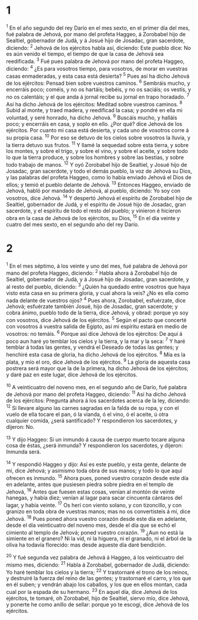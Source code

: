 # 1 
<sup>1</sup> En el año segundo del rey Darío en el mes sexto, en el primer día del mes, fué palabra de Jehová, por mano del profeta Haggeo, á Zorobabel hijo de Sealtiel, gobernador de Judá, y á Josué hijo de Josadac, gran sacerdote, diciendo: <sup>2</sup> Jehová de los ejércitos habla así, diciendo: Este pueblo dice: No es aún venido el tiempo, el tiempo de que la casa de Jehová sea reedificada. <sup>3</sup> Fué pues palabra de Jehová por mano del profeta Haggeo, diciendo: <sup>4</sup> ¿Es para vosotros tiempo, para vosotros, de morar en vuestras casas enmaderadas, y esta casa está desierta? <sup>5</sup> Pues así ha dicho Jehová de los ejércitos: Pensad bien sobre vuestros caminos. <sup>6</sup> Sembráis mucho, y encerráis poco; coméis, y no os hartáis; bebéis, y no os saciáis; os vestís, y no os calentáis; y el que anda á jornal recibe su jornal en trapo horadado. <sup>7</sup> Así ha dicho Jehová de los ejércitos: Meditad sobre vuestros caminos. <sup>8</sup> Subid al monte, y traed madera, y reedificad la casa; y pondré en ella mi voluntad, y seré honrado, ha dicho Jehová. <sup>9</sup> Buscáis mucho, y halláis poco; y encerráis en casa, y soplo en ello. ¿Por qué? dice Jehová de los ejércitos. Por cuanto mi casa está desierta, y cada uno de vosotros corre á su propia casa. <sup>10</sup> Por eso se detuvo de los cielos sobre vosotros la lluvia, y la tierra detuvo sus frutos. <sup>11</sup> Y llamé la sequedad sobre esta tierra, y sobre los montes, y sobre el trigo, y sobre el vino, y sobre el aceite, y sobre todo lo que la tierra produce, y sobre los hombres y sobre las bestias, y sobre todo trabajo de manos. <sup>12</sup> Y oyó Zorobabel hijo de Sealtiel, y Josué hijo de Josadac, gran sacerdote, y todo el demás pueblo, la voz de Jehová su Dios, y las palabras del profeta Haggeo, como lo había enviado Jehová el Dios de ellos; y temió el pueblo delante de Jehová. <sup>13</sup> Entonces Haggeo, enviado de Jehová, habló por mandado de Jehová, al pueblo, diciendo: Yo soy con vosotros, dice Jehová. <sup>14</sup> Y despertó Jehová el espíritu de Zorobabel hijo de Sealtiel, gobernador de Judá, y el espíritu de Josué hijo de Josadac, gran sacerdote, y el espíritu de todo el resto del pueblo; y vinieron é hicieron obra en la casa de Jehová de los ejércitos, su Dios, <sup>15</sup> En el día veinte y cuatro del mes sexto, en el segundo año del rey Darío. 

# 2 
<sup>1</sup> En el mes séptimo, á los veinte y uno del mes, fué palabra de Jehová por mano del profeta Haggeo, diciendo: <sup>2</sup> Habla ahora á Zorobabel hijo de Sealtiel, gobernador de Judá, y á Josué hijo de Josadac, gran sacerdote, y al resto del pueblo, diciendo: <sup>3</sup> ¿Quién ha quedado entre vosotros que haya visto esta casa en su primera gloria, y cual ahora la veis? ¿No es ella como nada delante de vuestros ojos? <sup>4</sup> Pues ahora, Zorobabel, esfuérzate, dice Jehová; esfuérzate también Josué, hijo de Josadac, gran sacerdote; y cobra ánimo, pueblo todo de la tierra, dice Jehová, y obrad: porque yo soy con vosotros, dice Jehová de los ejércitos. <sup>5</sup> Según el pacto que concerté con vosotros á vuestra salida de Egipto, así mi espíritu estará en medio de vosotros: no temáis. <sup>6</sup> Porque así dice Jehová de los ejércitos: De aquí á poco aun haré yo temblar los cielos y la tierra, y la mar y la seca: <sup>7</sup> Y haré temblar á todas las gentes, y vendrá el Deseado de todas las gentes; y henchiré esta casa de gloria, ha dicho Jehová de los ejércitos. <sup>8</sup> Mía es la plata, y mío el oro, dice Jehová de los ejércitos. <sup>9</sup> La gloria de aquesta casa postrera será mayor que la de la primera, ha dicho Jehová de los ejércitos; y daré paz en este lugar, dice Jehová de los ejércitos. 

<sup>10</sup> A veinticuatro del noveno mes, en el segundo año de Darío, fué palabra de Jehová por mano del profeta Haggeo, diciendo: <sup>11</sup> Así ha dicho Jehová de los ejércitos: Pregunta ahora á los sacerdotes acerca de la ley, diciendo: <sup>12</sup> Si llevare alguno las carnes sagradas en la falda de su ropa, y con el vuelo de ella tocare el pan, ó la vianda, ó el vino, ó el aceite, ú otra cualquier comida, ¿será santificado? Y respondieron los sacerdotes, y dijeron: No. 

<sup>13</sup> Y dijo Haggeo: Si un inmundo á causa de cuerpo muerto tocare alguna cosa de éstas, ¿será inmunda? Y respondieron los sacerdotes, y dijeron: Inmunda será. 

<sup>14</sup> Y respondió Haggeo y dijo: Así es este pueblo, y esta gente, delante de mí, dice Jehová; y asimismo toda obra de sus manos; y todo lo que aquí ofrecen es inmundo. <sup>15</sup> Ahora pues, poned vuestro corazón desde este día en adelante, antes que pusiesen piedra sobre piedra en el templo de Jehová, <sup>16</sup> Antes que fuesen estas cosas, venían al montón de veinte hanegas, y había diez; venían al lagar para sacar cincuenta cántaros del lagar, y había veinte. <sup>17</sup> Os herí con viento solano, y con tizoncillo, y con granizo en toda obra de vuestras manos; mas no os convertisteis á mí, dice Jehová. <sup>18</sup> Pues poned ahora vuestro corazón desde este día en adelante, desde el día veinticuatro del noveno mes, desde el día que se echó el cimiento al templo de Jehová; poned vuestro corazón. <sup>19</sup> ¿Aun no está la simiente en el granero? Ni la vid, ni la higuera, ni el granado, ni el árbol de la oliva ha todavía florecido: mas desde aqueste día daré bendición. 

<sup>20</sup> Y fué segunda vez palabra de Jehová á Haggeo, á los veinticuatro del mismo mes, diciendo: <sup>21</sup> Habla á Zorobabel, gobernador de Judá, diciendo: Yo haré temblar los cielos y la tierra; <sup>22</sup> Y trastornaré el trono de los reinos, y destruiré la fuerza del reino de las gentes; y trastornaré el carro, y los que en él suben; y vendrán abajo los caballos, y los que en ellos montan, cada cual por la espada de su hermano. <sup>23</sup> En aquel día, dice Jehová de los ejércitos, te tomaré, oh Zorobabel, hijo de Sealtiel, siervo mío, dice Jehová, y ponerte he como anillo de sellar: porque yo te escogí, dice Jehová de los ejércitos. 